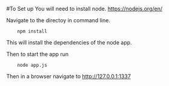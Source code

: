 #To Set up
You will need to install node. https://nodejs.org/en/

Navigate to the directoy in command line. 

		npm install
				
This will install the dependencies of the node app.

Then to start the app run

		node app.js
		
Then in a browser navigate to http://127.0.0.1:1337 
